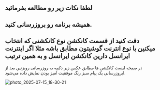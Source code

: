 لطفا نکات زیر رو مطالعه بفرمائید
--
همیشه برنامه رو بروزرسانی کنید.
--
دقت کنید از قسمت کانکشن نوع  کانکشنی که انتخاب میکنین با نوع انترنت گوشیتون مطابق باشه
مثلا اگر اینترنت ایرانسل دارین کانکشن ایرانسل و به همین ترتیب
--

در صفحه لیست کانکشن ها مطابق عکس زیر دکمه به روزرسانی روبزنین 
بعد از ابروزرسانی یک پیام سبز رنگ موفقیت آمیز بودن نمایش داده می‌شود.



![photo_2025-07-15_18-30-21](https://github.com/user-attachments/assets/35312648-8cc1-4f7c-b842-36382fbed020)
